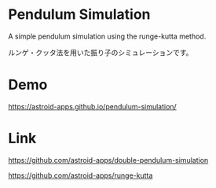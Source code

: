 # Pendulum Simulation
A simple pendulum simulation using the runge-kutta method.

ルンゲ・クッタ法を用いた振り子のシミュレーションです。

# Demo
https://astroid-apps.github.io/pendulum-simulation/

# Link
https://github.com/astroid-apps/double-pendulum-simulation

https://github.com/astroid-apps/runge-kutta
